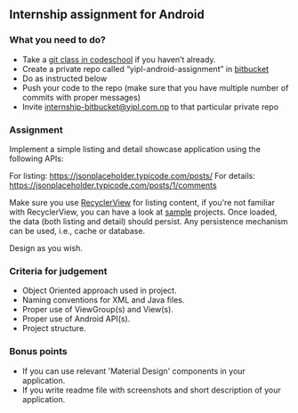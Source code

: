 ## Internship assignment for Android

### What you need to do?

* Take a [git class in codeschool](https://www.codeschool.com/courses/try-git) if you haven’t already.
* Create a private repo called “yipl-android-assignment” in [bitbucket](https://bitbucket.org)
* Do as instructed below
* Push your code to the repo (make sure that you have multiple number of commits with proper messages) 
* Invite internship-bitbucket@yipl.com.np to that particular private repo

### Assignment

Implement a simple listing and detail showcase application using the following APIs:

For listing: https://jsonplaceholder.typicode.com/posts/
For details: https://jsonplaceholder.typicode.com/posts/1/comments

Make sure you use [RecyclerView](https://developer.android.com/reference/android/support/v7/widget/RecyclerView.html) for listing content, if you're not familiar with RecyclerView, you can have a look at [sample](https://github.com/googlesamples/android-RecyclerView) projects. Once loaded, the data (both listing and detail) should persist. Any persistence mechanism can be used, i.e., cache or database. 

Design as you wish.

### Criteria for judgement

* Object Oriented approach used in project.
* Naming conventions for XML and Java files.
* Proper use of ViewGroup(s) and View(s).
* Proper use of Android API(s).
* Project structure.

### Bonus points

* If you can use relevant 'Material Design' components in your application.
* If you write readme file with screenshots and short description of your application.


